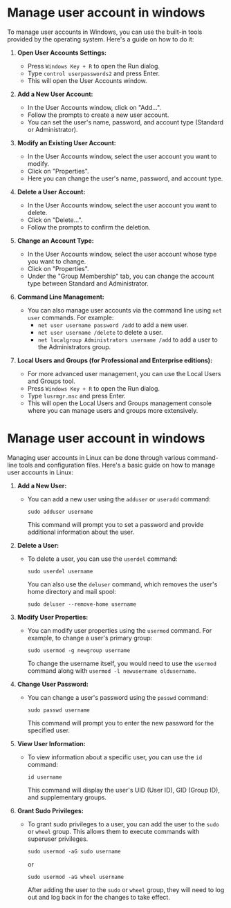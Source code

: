 # Manage user account in windows

To manage user accounts in Windows, you can use the built-in tools provided by the operating system. Here's a guide on how to do it:

1. **Open User Accounts Settings:**

   - Press `Windows Key + R` to open the Run dialog.
   - Type `control userpasswords2` and press Enter.
   - This will open the User Accounts window.

2. **Add a New User Account:**

   - In the User Accounts window, click on "Add...".
   - Follow the prompts to create a new user account.
   - You can set the user's name, password, and account type (Standard or Administrator).

3. **Modify an Existing User Account:**

   - In the User Accounts window, select the user account you want to modify.
   - Click on "Properties".
   - Here you can change the user's name, password, and account type.

4. **Delete a User Account:**

   - In the User Accounts window, select the user account you want to delete.
   - Click on "Delete...".
   - Follow the prompts to confirm the deletion.

5. **Change an Account Type:**

   - In the User Accounts window, select the user account whose type you want to change.
   - Click on "Properties".
   - Under the "Group Membership" tab, you can change the account type between Standard and Administrator.

6. **Command Line Management:**

   - You can also manage user accounts via the command line using `net user` commands. For example:
     - `net user username password /add` to add a new user.
     - `net user username /delete` to delete a user.
     - `net localgroup Administrators username /add` to add a user to the Administrators group.

7. **Local Users and Groups (for Professional and Enterprise editions):**
   - For more advanced user management, you can use the Local Users and Groups tool.
   - Press `Windows Key + R` to open the Run dialog.
   - Type `lusrmgr.msc` and press Enter.
   - This will open the Local Users and Groups management console where you can manage users and groups more extensively.

# Manage user account in windows

Managing user accounts in Linux can be done through various command-line tools and configuration files. Here's a basic guide on how to manage user accounts in Linux:

1. **Add a New User:**

   - You can add a new user using the `adduser` or `useradd` command:
     ```
     sudo adduser username
     ```
     This command will prompt you to set a password and provide additional information about the user.

2. **Delete a User:**

   - To delete a user, you can use the `userdel` command:
     ```
     sudo userdel username
     ```
     You can also use the `deluser` command, which removes the user's home directory and mail spool:
     ```
     sudo deluser --remove-home username
     ```

3. **Modify User Properties:**

   - You can modify user properties using the `usermod` command. For example, to change a user's primary group:
     ```
     sudo usermod -g newgroup username
     ```
     To change the username itself, you would need to use the `usermod` command along with `usermod -l newusername oldusername`.

4. **Change User Password:**

   - You can change a user's password using the `passwd` command:
     ```
     sudo passwd username
     ```
     This command will prompt you to enter the new password for the specified user.

5. **View User Information:**

   - To view information about a specific user, you can use the `id` command:
     ```
     id username
     ```
     This command will display the user's UID (User ID), GID (Group ID), and supplementary groups.

6. **Grant Sudo Privileges:**
   - To grant sudo privileges to a user, you can add the user to the `sudo` or `wheel` group. This allows them to execute commands with superuser privileges.
     ```
     sudo usermod -aG sudo username
     ```
     or
     ```
     sudo usermod -aG wheel username
     ```
     After adding the user to the `sudo` or `wheel` group, they will need to log out and log back in for the changes to take effect.
